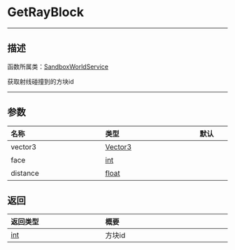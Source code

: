 # GetRayBlock
-----------------------------------------------------------------------------------------
## 描述

函数所属类：[SandboxWorldService](/Api/Class/GamePlay/SandboxWorldService.md)

获取射线碰撞到的方块id

-----------------------------------------------------------------------------------------
## 参数

|<div style="width:200px">**名称**</div>|<div style="width:200px">**类型**</div>|<div style="width:200px">**默认**</div>|<div style="width:345px">**描述**</div>|
|:--------------------|:--------------------|:--------------------|:--------------------|
|vector3|[Vector3](/Api/DataType/Vector3.md)||射线发射起始点，方块坐标|
|face|[int](/Api/DataType/int.md)||射线发射方向|
|distance|[float](/Api/DataType/float.md)||射线途径的距离长度|


## 返回

|<div style="width:200px">**返回类型**</div>|<div style="width:800px">**概要**</div>|
|:---|:---|
|[int](/Api/DataType/int.md)|方块id|
